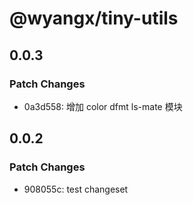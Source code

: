 # @wyangx/tiny-utils

## 0.0.3

### Patch Changes

- 0a3d558: 增加 color dfmt ls-mate 模块

## 0.0.2

### Patch Changes

- 908055c: test changeset
